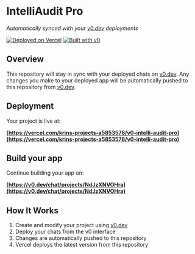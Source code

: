 # IntelliAudit Pro

*Automatically synced with your [v0.dev](https://v0.dev) deployments*

[![Deployed on Vercel](https://img.shields.io/badge/Deployed%20on-Vercel-black?style=for-the-badge&logo=vercel)](https://vercel.com/krins-projects-a5853578/v0-intelli-audit-pro)
[![Built with v0](https://img.shields.io/badge/Built%20with-v0.dev-black?style=for-the-badge)](https://v0.dev/chat/projects/NdJzXNVOHra)

## Overview

This repository will stay in sync with your deployed chats on [v0.dev](https://v0.dev).
Any changes you make to your deployed app will be automatically pushed to this repository from [v0.dev](https://v0.dev).

## Deployment

Your project is live at:

**[https://vercel.com/krins-projects-a5853578/v0-intelli-audit-pro](https://vercel.com/krins-projects-a5853578/v0-intelli-audit-pro)**

## Build your app

Continue building your app on:

**[https://v0.dev/chat/projects/NdJzXNVOHra](https://v0.dev/chat/projects/NdJzXNVOHra)**

## How It Works

1. Create and modify your project using [v0.dev](https://v0.dev)
2. Deploy your chats from the v0 interface
3. Changes are automatically pushed to this repository
4. Vercel deploys the latest version from this repository